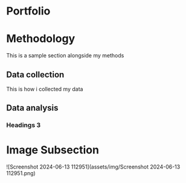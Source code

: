 # Portfolio

# Methodology

This is a sample section alongside my methods

## Data collection

This is how i collected my data

## Data analysis

### Headings 3

# Image Subsection

![Screenshot 2024-06-13 112951](assets/img/Screenshot 2024-06-13 112951.png)

